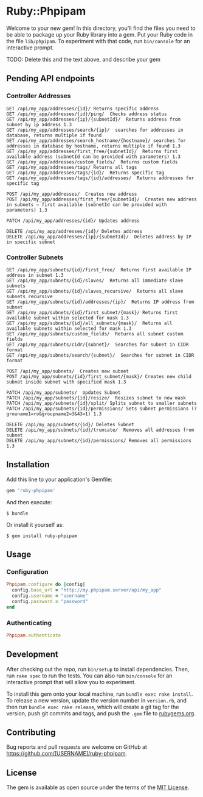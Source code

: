 # Ruby::Phpipam

Welcome to your new gem! In this directory, you'll find the files you need to be able to package up your Ruby library into a gem. Put your Ruby code in the file `lib/phpipam`. To experiment with that code, run `bin/console` for an interactive prompt.

TODO: Delete this and the text above, and describe your gem

## Pending API endpoints

### Controller Addresses
```
GET /api/my_app/addresses/{id}/ Returns specific address
GET /api/my_app/addresses/{id}/ping/  Checks address status
GET /api/my_app/addresses/{ip}/{subnetId}/  Returns address from subnet by ip address 1.3
GET /api/my_app/addresses/search/{ip}/  searches for addresses in database, returns multiple if found
GET /api/my_app/addresses/search_hostname/{hostname}/ searches for addresses in database by hostname, returns multiple if found 1.3
GET /api/my_app/addresses/first_free/{subnetId}/  Returns first available address (subnetId can be provided with parameters) 1.3
GET /api/my_app/addresses/custom_fields/  Returns custom fields
GET /api/my_app/addresses/tags/ Returns all tags
GET /api/my_app/addresses/tags/{id}/  Returns specific tag
GET /api/my_app/addresses/tags/{id}/addresses/  Returns addresses for specific tag

POST /api/my_app/addresses/  Creates new address
POST /api/my_app/addresses/first_free/{subnetId}/  Creates new address in subnets – first available (subnetId can be provided with parameters) 1.3

PATCH /api/my_app/addresses/{id}/ Updates address

DELETE /api/my_app/addresses/{id}/ Deletes address
DELETE /api/my_app/addresses/{ip}/{subnetId}/  Deletes address by IP in specific subnet
```

### Controller Subnets
```
GET /api/my_app/subnets/{id}/first_free/  Returns first available IP address in subnet 1.3
GET /api/my_app/subnets/{id}/slaves/  Returns all immediate slave subnets
GET /api/my_app/subnets/{id}/slaves_recursive/  Returns all slave subnets recursive
GET /api/my_app/subnets/{id}/addresses/{ip}/  Returns IP address from subnet
GET /api/my_app/subnets/{id}/first_subnet/{mask}/ Returns first available subnet within selected for mask 1.3
GET /api/my_app/subnets/{id}/all_subnets/{mask}/  Returns all available subnets within selected for mask 1.3
GET /api/my_app/subnets/custom_fields/  Returns all subnet custom fields
GET /api/my_app/subnets/cidr/{subnet}/  Searches for subnet in CIDR format
GET /api/my_app/subnets/search/{subnet}/  Searches for subnet in CIDR format

POST /api/my_app/subnets/  Creates new subnet
POST /api/my_app/subnets/{id}/first_subnet/{mask}/ Creates new child subnet inside subnet with specified mask 1.3

PATCH /api/my_app/subnets/  Updates Subnet
PATCH /api/my_app/subnets/{id}/resize/  Resizes subnet to new mask
PATCH /api/my_app/subnets/{id}/split/ Splits subnet to smaller subnets
PATCH /api/my_app/subnets/{id}/permissions/ Sets subnet permissions (?grouname1=ro&groupname2=3&43=1) 1.3

DELETE /api/my_app/subnets/{id}/ Deletes Subnet
DELETE /api/my_app/subnets/{id}/truncate/  Removes all addresses from subnet
DELETE /api/my_app/subnets/{id}/permissions/ Removes all permissions 1.3
```

## Installation

Add this line to your application's Gemfile:

```ruby
gem 'ruby-phpipam'
```

And then execute:

    $ bundle

Or install it yourself as:

    $ gem install ruby-phpipam

## Usage

### Configuration
```ruby
Phpipam.configure do |config|
  config.base_url = "http://my.phpipam.server/api/my_app"
  config.username = "username"
  config.password = "password"
end
```

### Authenticating
```ruby
Phpipam.authenticate
```

## Development

After checking out the repo, run `bin/setup` to install dependencies. Then, run `rake spec` to run the tests. You can also run `bin/console` for an interactive prompt that will allow you to experiment.

To install this gem onto your local machine, run `bundle exec rake install`. To release a new version, update the version number in `version.rb`, and then run `bundle exec rake release`, which will create a git tag for the version, push git commits and tags, and push the `.gem` file to [rubygems.org](https://rubygems.org).

## Contributing

Bug reports and pull requests are welcome on GitHub at https://github.com/[USERNAME]/ruby-phpipam.


## License

The gem is available as open source under the terms of the [MIT License](http://opensource.org/licenses/MIT).

